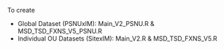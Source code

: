 To create

* Global Dataset (PSNUxIM): Main_V2_PSNU.R & MSD_TSD_FXNS_V5_PSNU.R
* Individual OU Datasets (SitexIM): Main_V2.R & MSD_TSD_FXNS_V5.R
